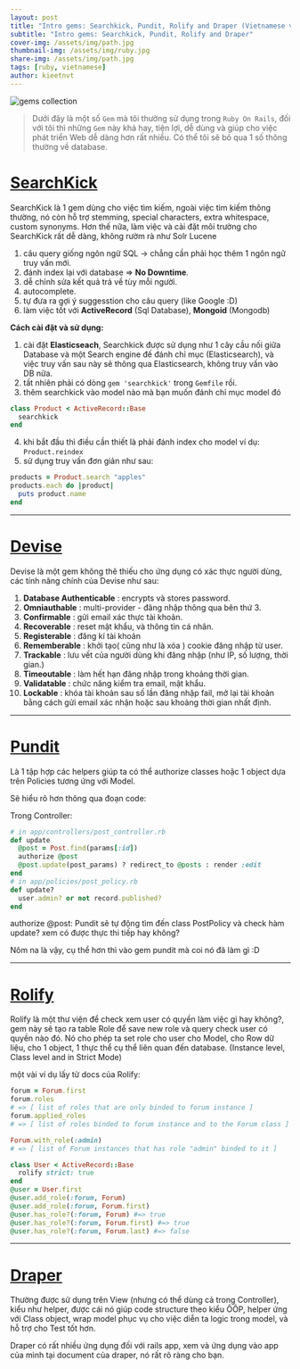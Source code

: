```yaml
---
layout: post
title: "Intro gems: Searchkick, Pundit, Rolify and Draper (Vietnamese version)"
subtitle: "Intro gems: Searchkick, Pundit, Rolify and Draper"
cover-img: /assets/img/path.jpg
thumbnail-img: /assets/img/ruby.jpg
share-img: /assets/img/path.jpg
tags: [ruby, vietnamese]
author: kieetnvt
---
```


![gems collection](/images/gems-collection.jpg)

> Dưới đây là một số ```Gem``` mà tôi thường sử dụng trong ```Ruby On Rails```, đối với tôi thì những ```Gem``` này khá hay, tiện lợi, dễ dùng và giúp cho việc phát triển Web dễ dàng hơn rất nhiều. Có thể tôi sẽ bỏ qua 1 số thông thường về database.

# [SearchKick](https://github.com/ankane/searchkick)

SearchKick là 1 gem dùng cho việc tìm kiếm, ngoài việc tìm kiếm thông thường, nó còn hỗ trợ stemming, special characters, extra whitespace, custom synonyms. Hơn thế nữa, làm việc và cài đặt môi trường cho SearchKick rất dễ dàng, không rườm rà như Solr Lucene

1. câu query giống ngôn ngữ SQL -> chẳng cần phải học thêm 1 ngôn ngữ truy vấn mới.
2. đánh index lại với database => __No Downtime__.
3. dễ chỉnh sửa kết quả trả về tùy mỗi người.
4. autocomplete.
5. tự đưa ra gợi ý suggesstion cho câu query (like Google :D)
6. làm việc tốt với __ActiveRecord__ (Sql Database), __Mongoid__ (Mongodb)

**Cách cài đặt và sử dụng:**

1. cài đặt __Elasticseach__, Searchkick được sử dụng như 1 cây cầu nối giữa Database và một Search engine đế đánh chỉ mục (Elasticsearch), và việc truy vấn sau này sẽ thông qua Elasticsearch, không truy vấn vào DB nữa.
2. tất nhiên phải có dòng ```gem 'searchkick'``` trong ```Gemfile``` rồi.
3. thêm searchkick vào model nào mà bạn muốn đánh chỉ mục model đó

```ruby
class Product < ActiveRecord::Base
  searchkick
end
```

4. khi bắt đầu thì điều cần thiết là phải đánh index cho model ví dụ: ```Product.reindex```
5. sử dụng truy vấn đơn giản như sau:

```ruby
products = Product.search "apples"
products.each do |product|
  puts product.name
end
```

***

# [Devise](https://github.com/plataformatec/devise)

Devise là một gem không thê thiếu cho ứng dụng có xác thực người dùng, các tính năng chính của Devise như sau:

1. __Database Authenticable__ : encrypts và stores password.
2. __Omniauthable__ : multi-provider - đăng nhập thông qua bên thứ 3.
3. __Confirmable__  : gửi email xác thực tài khoản.
4. __Recoverable__  : reset mật khẩu, và thông tin cá nhân.
5. __Registerable__ : đăng kí tài khoản
6. __Rememberable__ : khởi tạo( cũng như là xóa ) cookie đăng nhập từ user.
7. __Trackable__  : lưu vết của người dùng khi đăng nhập (như IP, số lượng, thời gian.)
8. __Timeoutable__  : làm hết hạn đăng nhập trong khoảng thời gian.
9. __Validatable__  : chức năng kiểm tra email, mật khẩu.
10. __Lockable__  : khóa tài khoản sau số lần đăng nhập fail, mở lại tài khoản bằng cách gửi email xác nhận hoặc sau khoảng thời gian nhất định.

***

# [Pundit](https://github.com/elabs/pundit)

Là 1 tập hợp các helpers giúp ta có thể authorize classes hoặc 1 object dựa trên Policies tương ứng với Model.

Sẽ hiểu rõ hơn thông qua đoạn code:

Trong Controller:

```ruby
# in app/controllers/post_controller.rb
def update
  @post = Post.find(params[:id])
  authorize @post
  @post.update(post_params) ? redirect_to @posts : render :edit
end
# in app/policies/post_policy.rb
def update?
  user.admin? or not record.published?
end
```
authorize @post: Pundit sẽ tự động tìm đến class PostPolicy và check hàm update? xem có được thực thi tiếp hay không?

Nôm na là vậy, cụ thể hơn thì vào gem pundit mà coi nó đã làm gì :D

***

# [Rolify](https://github.com/RolifyCommunity/rolify)

Rolify là một thư viện để check xem user có quyền làm việc gì hay không?, gem này sẽ tạo ra table Role để save new role và query check user có quyền nào đó. Nó cho phép ta set role cho user cho Model, cho Row dữ liệu, cho 1 object, 1 thực thể cụ thể liên quan đến database. (Instance level, Class level and in Strict Mode)

một vài ví dụ lấy từ docs của Rolify:

```ruby
forum = Forum.first
forum.roles
# => [ list of roles that are only binded to forum instance ]
forum.applied_roles
# => [ list of roles binded to forum instance and to the Forum class ]

Forum.with_role(:admin)
# => [ list of Forum instances that has role "admin" binded to it ]

class User < ActiveRecord::Base
  rolify strict: true
end
@user = User.first
@user.add_role(:forum, Forum)
@user.add_role(:forum, Forum.first)
@user.has_role?(:forum, Forum) #=> true
@user.has_role?(:forum, Forum.first) #=> true
@user.has_role?(:forum, Forum.last) #=> false
```
***

# [Draper](https://github.com/drapergem/draper)

Thường được sử dụng trên View (nhưng có thể dùng cả trong Controller), kiểu như helper, được cái nó giúp code structure theo kiểu ÔÔP, helper ứng với Class object, wrap model phục vụ cho việc diễn ta logic trong model, và hỗ trợ cho Test tốt hơn.

Draper có rất nhiều ứng dụng đối với rails app, xem và ứng dụng vào app của mình tại document của draper, nó rất rõ ràng cho bạn.
